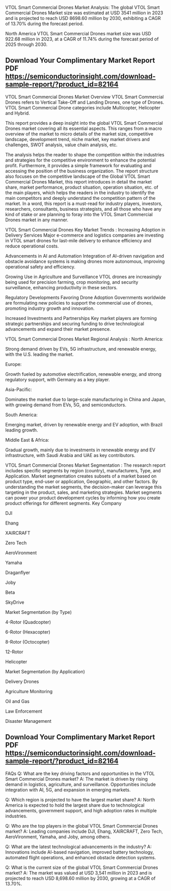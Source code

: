 VTOL Smart Commercial Drones Market Analysis:
The global VTOL Smart Commercial Drones Market size was estimated at USD 3541 million in 2023 and is projected to reach USD 8698.60 million by 2030, exhibiting a CAGR of 13.70% during the forecast period.

North America VTOL Smart Commercial Drones market size was USD 922.68 million in 2023, at a CAGR of 11.74% during the forecast period of 2025 through 2030.

## Download Your Complimentary Market  Report PDF https://semiconductorinsight.com/download-sample-report/?product_id=82164 


VTOL Smart Commercial Drones Market Overview
VTOL Smart Commercial Drones refers to Vertical Take-Off and Landing Drones, one type of Drones. VTOL Smart Commercial Drone categories include Multicopter, Helicopter and Hybrid.

This report provides a deep insight into the global VTOL Smart Commercial Drones market covering all its essential aspects. This ranges from a macro overview of the market to micro details of the market size, competitive landscape, development trend, niche market, key market drivers and challenges, SWOT analysis, value chain analysis, etc.

The analysis helps the reader to shape the competition within the industries and strategies for the competitive environment to enhance the potential profit. Furthermore, it provides a simple framework for evaluating and accessing the position of the business organization. The report structure also focuses on the competitive landscape of the Global VTOL Smart Commercial Drones Market, this report introduces in detail the market share, market performance, product situation, operation situation, etc. of the main players, which helps the readers in the industry to identify the main competitors and deeply understand the competition pattern of the market.
In a word, this report is a must-read for industry players, investors, researchers, consultants, business strategists, and all those who have any kind of stake or are planning to foray into the VTOL Smart Commercial Drones market in any manner.

VTOL Smart Commercial Drones Key Market Trends  :
Increasing Adoption in Delivery Services
Major e-commerce and logistics companies are investing in VTOL smart drones for last-mile delivery to enhance efficiency and reduce operational costs.

Advancements in AI and Automation
Integration of AI-driven navigation and obstacle avoidance systems is making drones more autonomous, improving operational safety and efficiency.

Growing Use in Agriculture and Surveillance
VTOL drones are increasingly being used for precision farming, crop monitoring, and security surveillance, enhancing productivity in these sectors.

Regulatory Developments Favoring Drone Adoption
Governments worldwide are formulating new policies to support the commercial use of drones, promoting industry growth and innovation.

Increased Investments and Partnerships
Key market players are forming strategic partnerships and securing funding to drive technological advancements and expand their market presence.

VTOL Smart Commercial Drones Market Regional Analysis :
North America:

Strong demand driven by EVs, 5G infrastructure, and renewable energy, with the U.S. leading the market.

Europe:

Growth fueled by automotive electrification, renewable energy, and strong regulatory support, with Germany as a key player.

Asia-Pacific:

Dominates the market due to large-scale manufacturing in China and Japan, with growing demand from EVs, 5G, and semiconductors.

South America:

Emerging market, driven by renewable energy and EV adoption, with Brazil leading growth.

Middle East & Africa:

Gradual growth, mainly due to investments in renewable energy and EV infrastructure, with Saudi Arabia and UAE as key contributors.

VTOL Smart Commercial Drones Market Segmentation :
The research report includes specific segments by region (country), manufacturers, Type, and Application. Market segmentation creates subsets of a market based on product type, end-user or application, Geographic, and other factors. By understanding the market segments, the decision-maker can leverage this targeting in the product, sales, and marketing strategies. Market segments can power your product development cycles by informing how you create product offerings for different segments.
Key Company

DJI

Ehang

XAIRCRAFT

Zero Tech

AeroVironment

Yamaha

Draganflyer

Joby

Beta

SkyDrive

Market Segmentation (by Type)

4-Rotor (Quadcopter)

6-Rotor (Hexacopter)

8-Rotor (Octocopter)

12-Rotor

Helicopter

Market Segmentation (by Application)

Delivery Drones

Agriculture Monitoring

Oil and Gas

Law Enforcement

Disaster Management


## Download Your Complimentary Market  Report PDF https://semiconductorinsight.com/download-sample-report/?product_id=82164 


FAQs
Q: What are the key driving factors and opportunities in the VTOL Smart Commercial Drones market?
A: The market is driven by rising demand in logistics, agriculture, and surveillance. Opportunities include integration with AI, 5G, and expansion in emerging markets.


Q: Which region is projected to have the largest market share?
A: North America is expected to hold the largest share due to technological advancements, government support, and high adoption rates in multiple industries.


Q: Who are the top players in the global VTOL Smart Commercial Drones market?
A: Leading companies include DJI, Ehang, XAIRCRAFT, Zero Tech, AeroVironment, Yamaha, and Joby, among others.


Q: What are the latest technological advancements in the industry?
A: Innovations include AI-based navigation, improved battery technology, automated flight operations, and enhanced obstacle detection systems.


Q: What is the current size of the global VTOL Smart Commercial Drones market?
A: The market was valued at USD 3,541 million in 2023 and is projected to reach USD 8,698.60 million by 2030, growing at a CAGR of 13.70%.

